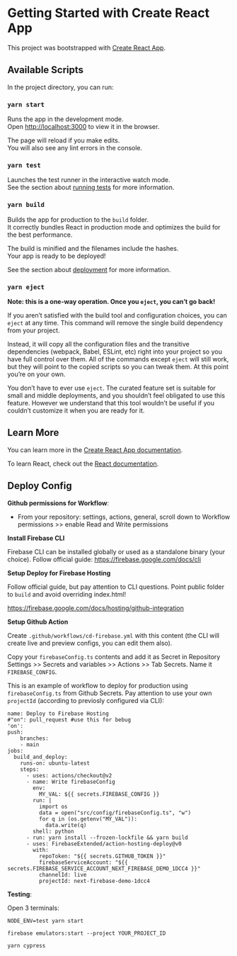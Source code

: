 # Getting Started with Create React App

This project was bootstrapped with [Create React App](https://github.com/facebook/create-react-app).

## Available Scripts

In the project directory, you can run:

### `yarn start`

Runs the app in the development mode.\
Open [http://localhost:3000](http://localhost:3000) to view it in the browser.

The page will reload if you make edits.\
You will also see any lint errors in the console.

### `yarn test`

Launches the test runner in the interactive watch mode.\
See the section about [running tests](https://facebook.github.io/create-react-app/docs/running-tests) for more information.

### `yarn build`

Builds the app for production to the `build` folder.\
It correctly bundles React in production mode and optimizes the build for the best performance.

The build is minified and the filenames include the hashes.\
Your app is ready to be deployed!

See the section about [deployment](https://facebook.github.io/create-react-app/docs/deployment) for more information.

### `yarn eject`

**Note: this is a one-way operation. Once you `eject`, you can’t go back!**

If you aren’t satisfied with the build tool and configuration choices, you can `eject` at any time. This command will remove the single build dependency from your project.

Instead, it will copy all the configuration files and the transitive dependencies (webpack, Babel, ESLint, etc) right into your project so you have full control over them. All of the commands except `eject` will still work, but they will point to the copied scripts so you can tweak them. At this point you’re on your own.

You don’t have to ever use `eject`. The curated feature set is suitable for small and middle deployments, and you shouldn’t feel obligated to use this feature. However we understand that this tool wouldn’t be useful if you couldn’t customize it when you are ready for it.

## Learn More

You can learn more in the [Create React App documentation](https://facebook.github.io/create-react-app/docs/getting-started).

To learn React, check out the [React documentation](https://reactjs.org/).

## Deploy Config

**Github permissions for Workflow**:

- From your repository: settings, actions, general, scroll down to Workflow permissions >> enable Read and Write permissions

**Install Firebase CLI**

Firebase CLI can be installed globally or used as a standalone binary (your choice). Follow official guide: https://firebase.google.com/docs/cli

**Setup Deploy for Firebase Hosting**

Follow official guide, but pay attention to CLI questions. Point public folder to `build` and avoid overriding index.html!

https://firebase.google.com/docs/hosting/github-integration

**Setup Github Action**

Create `.github/workflows/cd-firebase.yml` with this content (the CLI will create live and preview configs, you can edit them also).

Copy your `firebaseConfig.ts` contents and add it as Secret in Repository Settings >> Secrets and variables >> Actions >> Tab Secrets. Name it `FIREBASE_CONFIG`.

This is an example of workflow to deploy for production using `firebaseConfig.ts` from Github Secrets. Pay attention to use your own `projectId` (according to previosly configured via CLI):

```
name: Deploy to Firebase Hosting
#"on": pull_request #use this for bebug
'on':
push:
    branches:
    - main
jobs:
  build_and_deploy:
    runs-on: ubuntu-latest
    steps:
      - uses: actions/checkout@v2
      - name: Write firebaseConfig
        env:
          MY_VAL: ${{ secrets.FIREBASE_CONFIG }}
        run: |
          import os
          data = open("src/config/firebaseConfig.ts", "w")
          for q in (os.getenv("MY_VAL")):
            data.write(q)
        shell: python
      - run: yarn install --frozen-lockfile && yarn build
      - uses: FirebaseExtended/action-hosting-deploy@v0
        with:
          repoToken: "${{ secrets.GITHUB_TOKEN }}"
          firebaseServiceAccount: "${{ secrets.FIREBASE_SERVICE_ACCOUNT_NEXT_FIREBASE_DEMO_1DCC4 }}"
          channelId: live
          projectId: next-firebase-demo-1dcc4
```

**Testing**:

Open 3 terminals:

`NODE_ENV=test yarn start`

`firebase emulators:start --project YOUR_PROJECT_ID`

`yarn cypress`
